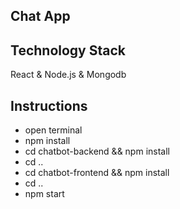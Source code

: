 ## Chat App

## Technology Stack
React & Node.js & Mongodb

## Instructions
- open terminal
- npm install
- cd chatbot-backend && npm install
- cd ..
- cd chatbot-frontend && npm install
- cd ..
- npm start
